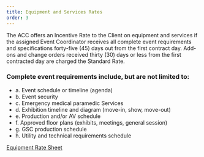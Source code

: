 ```yaml
---
title: Equipment and Services Rates
order: 3
---
```


The ACC offers an Incentive Rate to the Client on equipment and services if the assigned Event Coordinator receives all complete event requirements and specifications forty-five (45) days out from the first contract day. Add-ons and change orders received thirty (30) days or less from the first contracted day are charged the Standard Rate.

### Complete event requirements include, but are not limited to:

- a. Event schedule or timeline (agenda)
- b. Event security
- c. Emergency medical paramedic Services
- d. Exhibition timeline and diagram (move-in, show, move-out)
- e. Production and/or AV schedule
- f. Approved floor plans (exhibits, meetings, general session)
- g. GSC production schedule
- h. Utility and technical requirements schedule

[Equipment Rate Sheet](https://assets.austinconventioncenter.com/2023/ACC_Equipment_Services_FY2023_v2.pdf)
